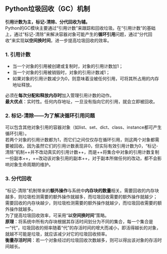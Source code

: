 ## Python垃圾回收（GC）机制 
**引用计数为主，标记-清除、分代回收为辅。**  
Python的GC模块主要通过“引用计数”来跟踪和回收垃圾。在“引用计数”的基础上，通过“标记-清除”来解决容器对象可能产生的**循环引用**问题，通过“分代回收”来实现**以空间换时间**，进一步提高垃圾回收的效率。  
### 1. 引用计数  
- 当一个对象的引用被创建或复制时，对象的引用计数加1；
- 当一个对象的引用被销毁时，对象的引用计数减1；
- 如果对象的引用计数减少为0，则意味着没被任何引用，可将其所占用的内存地址释放。  

必须在**每次分配和释放内存时**加入管理引用计数的动作。  
**最大优点**：实时性。任何内存地址，一旦没有指向它的引用，就会立即被回收。

### 2. 标记-清除——为了解决循环引用问题  
可以包含其他对象引用的容器对象（如list、set、dict、class、instance都可产生循环引用）。  
若两个对象的引用计数都为1，而它们之间仅仅存在循环引用，则这两个对象都需要被回收。因为虽然它们的引用计数表现非0，但实际有效引用计数为0，“标记-清除”机制++并不改动真实的引用计数++，而是++将集合中对象的引用计数复制一份副本++，++改动该对象引用的副本++，对于副本所做任何的改动，都不会影响对象生命周期的维护。
### 3. 分代回收
“标记-清除”机制带来的**额外操作**与系统中**内存块的数量**相关。需要回收的内存块越多，则垃圾检测需要的额外操作就越多，而垃圾回收需要的额外操作就越少；
需要回收的内存块越少，则垃圾检测需要的额外操作就越少，而垃圾回收需要的额外操作就越多。  
为了提高垃圾回收效率，可采用“**以空间换时间**”策略。  
**原理**：将系统中所有内存块根据其存活时间划分为不同的集合，每一个集合是一“代”，垃圾回收的频率随着“代”的存活时间的增大而减小，即活得越长的对象，就越不可能是垃圾，就应该减少对它的垃圾回收频率。   
**衡量存活时间**：若一个对象经过的垃圾回收次数越多，则可以得出该对象的存活时间越长。